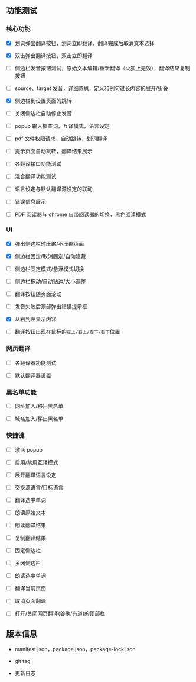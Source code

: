## 功能测试

### 核心功能

-   [x] 划词弹出翻译按钮，划词立即翻译，翻译完成后取消文本选择

-   [x] 双击弹出翻译按钮，双击立即翻译

-   [ ] 侧边栏发音按钮测试，原始文本编辑/重新翻译（火狐上无效），翻译结果复制按钮

-   [ ] source、target 发音，详细意思，定义和例句过长内容的展开/折叠

-   [x] 侧边栏到设置页面的跳转

-   [ ] 关闭侧边栏自动停止发音

-   [ ] popup 输入框查词，互译模式，语言设定

-   [ ] pdf 文件权限请求，自动跳转，划词翻译

-   [ ] 提示页面自动跳转，翻译结果展示

-   [ ] 各翻译接口功能测试

-   [ ] 混合翻译功能测试

-   [ ] 语言设定与默认翻译源设定的联动

-   [ ] 错误信息展示

-   [ ] PDF 阅读器与 chrome 自带阅读器的切换，黑色阅读模式

### UI

-   [x] 弹出侧边栏时压缩/不压缩页面

-   [x] 侧边栏固定/取消固定/自动隐藏

-   [ ] 侧边栏固定模式/悬浮模式切换

-   [ ] 侧边栏拖动/自动贴边/大小调整

-   [ ] 翻译按钮随页面滚动

-   [ ] 发音失败后顶部弹出错误提示框

-   [x] 从右到左显示内容

-   [ ] 翻译按钮出现在鼠标的`左上/右上/左下/右下`位置

### 网页翻译

-   [ ] 各翻译器功能测试

-   [ ] 默认翻译器设置

### 黑名单功能

-   [ ] 网址加入/移出黑名单

-   [ ] 域名加入/移出黑名单

### 快捷键

-   [ ] 激活 popup

-   [ ] 启用/禁用互译模式

-   [ ] 展开翻译语言设定

-   [ ] 交换源语言/目标语言

-   [ ] 翻译选中单词

-   [ ] 朗读原始文本

-   [ ] 朗读翻译结果

-   [ ] 复制翻译结果

-   [ ] 固定侧边栏

-   [ ] 关闭侧边栏

-   [ ] 朗读选中单词

-   [ ] 翻译当前页面

-   [ ] 取消页面翻译

-   [ ] 打开/关闭网页翻译(谷歌/有道)的顶部栏

## 版本信息

-   manifest.json，package.json，package-lock.json

-   git tag

-   更新日志
